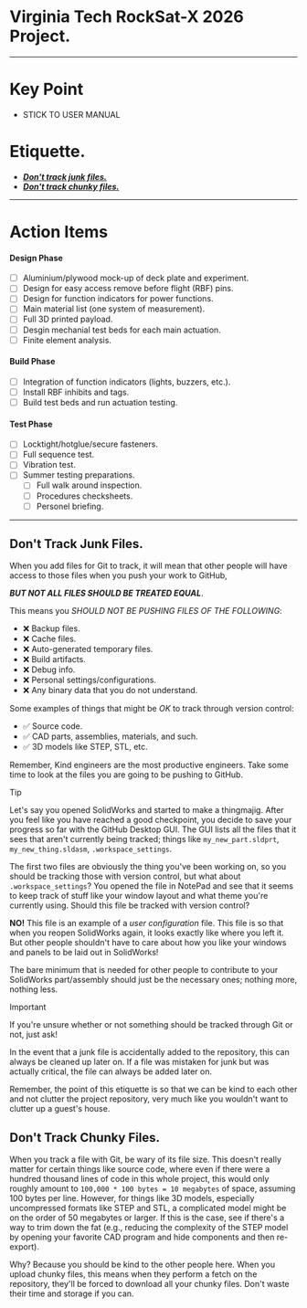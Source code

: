 # Virginia Tech RockSat-X 2026 Project.

---
# Key Point
- STICK TO USER MANUAL

# Etiquette.

- [_**Don't track junk files.**_](#dont-track-junk-files)
- [_**Don't track chunky files.**_](#dont-track-chunky-files)

---
# Action Items

#### Design Phase
- [ ] Aluminium/plywood mock-up of deck plate and experiment.
- [ ] Design for easy access remove before flight (RBF) pins.
- [ ] Design for function indicators for power functions.
- [ ] Main material list (one system of measurement).
- [ ] Full 3D printed payload.
- [ ] Desgin mechanial test beds for each main actuation.
- [ ] Finite element analysis.

#### Build Phase
- [ ] Integration of function indicators (lights, buzzers, etc.).
- [ ] Install RBF inhibits and tags.
- [ ] Build test beds and run actuation testing.

#### Test Phase
- [ ] Locktight/hotglue/secure fasteners.
- [ ] Full sequence test.
- [ ] Vibration test.
- [ ] Summer testing preparations.
  - [ ] Full walk around inspection.
  - [ ] Procedures checksheets.
  - [ ] Personel briefing.

---

## Don't Track Junk Files.

When you add files for Git to track,
it will mean that other people will have access to those files when you push your work to GitHub,

_**BUT NOT ALL FILES SHOULD BE TREATED EQUAL**_.

This means you _SHOULD NOT BE PUSHING FILES OF THE FOLLOWING_:
  - ❌ Backup files.
  - ❌ Cache files.
  - ❌ Auto-generated temporary files.
  - ❌ Build artifacts.
  - ❌ Debug info.
  - ❌ Personal settings/configurations.
  - ❌ Any binary data that you do not understand.

Some examples of things that might be _OK_ to track through version control:

- ✅ Source code.
- ✅ CAD parts, assemblies, materials, and such.
- ✅ 3D models like STEP, STL, etc.

Remember,
Kind engineers are the most productive engineers.
Take some time to look at the files you are going to be pushing to GitHub.

> [!TIP]
> Let's say you opened SolidWorks and started to make a thingmajig.
> After you feel like you have reached a good checkpoint,
> you decide to save your progress so far with the GitHub Desktop GUI.
> The GUI lists all the files that it sees that aren't currently being tracked;
> things like `my_new_part.sldprt`, `my_new_thing.sldasm`, `.workspace_settings`.
>
> The first two files are obviously the thing you've been working on,
> so you should be tracking those with version control,
> but what about `.workspace_settings`?
> You opened the file in NotePad and see that it seems to keep track of stuff like your window layout and what theme you're currently using.
> Should this file be tracked with version control?
> 
> **NO!**
> This file is an example of a _user configuration_ file.
> This file is so that
> when you reopen SolidWorks again,
> it looks exactly like where you left it.
> But other people shouldn't have to care about how you like your windows and panels to be laid out in SolidWorks!
>
> The bare minimum that is needed for other people to contribute to your SolidWorks part/assembly should just be the necessary ones;
> nothing more, nothing less.

> [!IMPORTANT]
> If you're unsure whether or not something should be tracked through Git or not,
> just ask!
> 
> In the event that a junk file is accidentally added to the repository,
> this can always be cleaned up later on.
> If a file was mistaken for junk but was actually critical,
> the file can always be added later on.
>
> Remember,
> the point of this etiquette is so that we can be kind to each other and not clutter the project repository,
> very much like you wouldn't want to clutter up a guest's house.

## Don't Track Chunky Files.

When you track a file with Git,
be wary of its file size.
This doesn't really matter for certain things like source code,
where even if there were a hundred thousand lines of code in this whole project,
this would only roughly amount to `100,000 * 100 bytes = 10 megabytes` of space, assuming 100 bytes per line.
However, for things like 3D models,
especially uncompressed formats like STEP and STL,
a complicated model might be on the order of 50 megabytes or larger.
If this is the case,
see if there's a way to trim down the fat
(e.g., reducing the complexity of the STEP model by opening your favorite CAD program and hide components and then re-export).

Why?
Because you should be kind to the other people here.
When you upload chunky files,
this means when they perform a fetch on the repository,
they'll be forced to download all your chunky files.
Don't waste their time and storage if you can.
